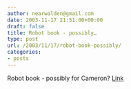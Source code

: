 ```yaml
---
author: nearwalden@gmail.com
date: 2003-11-17 21:51:00+00:00
draft: false
title: Robot book - possibly…
type: post
url: /2003/11/17/robot-book-possibly/
categories:
- posts
---
```


Robot book - possibly for Cameron?  [Link](//www.amazon.com/exec/obidos/ASIN/0789729717/streettech-20')



